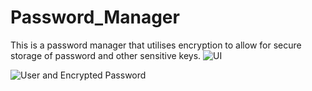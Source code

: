 # Password_Manager

This is a password manager that utilises encryption to allow for secure storage of password and other sensitive keys.
![UI](https://user-images.githubusercontent.com/19658328/189555181-ec4e730e-d28a-4583-9e57-8a17c3580efe.png)

![User and Encrypted Password](https://user-images.githubusercontent.com/19658328/189555364-a6239e4c-9942-420b-81cd-191f1278d708.png)
